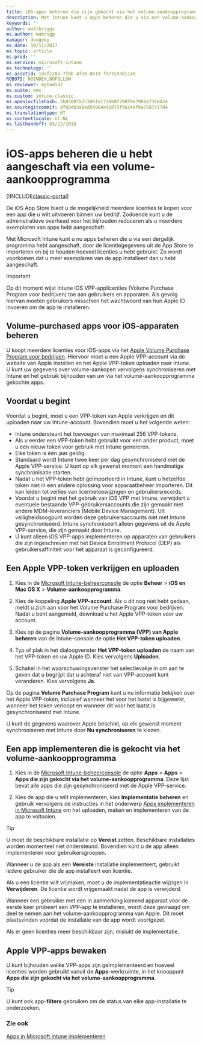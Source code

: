 ```yaml
---
title: iOS-apps beheren die zijn gekocht via het volume-aankoopprogramma
description: Met Intune kunt u apps beheren die u via een volume-aankoopprogramma hebt aangeschaft door de licentiegegevens uit de app store te importeren en bij te houden hoeveel licenties u hebt gebruikt. Zo wordt voorkomen dat u meer exemplaren van de app installeert dan u hebt aangeschaft.
keywords: ''
author: mattbriggs
ms.author: mabrigg
manager: dougeby
ms.date: 10/11/2017
ms.topic: article
ms.prod: ''
ms.service: microsoft-intune
ms.technology: ''
ms.assetid: 1dafc28a-7f8b-4fe0-8619-f977c93d1140
ROBOTS: NOINDEX,NOFOLLOW
ms.reviewer: mghadial
ms.suite: ems
ms.custom: intune-classic
ms.openlocfilehash: 2b05007a7c2d6fa1719b0f298f0e7981e735042e
ms.sourcegitcommit: df60d03a0ed54964e91879f56c4ef0a7507c17d4
ms.translationtype: HT
ms.contentlocale: nl-NL
ms.lasthandoff: 03/22/2018
---
```

# <a name="manage-ios-apps-you-purchased-through-a-volume-purchase-program-with-microsoft-intune"></a>iOS-apps beheren die u hebt aangeschaft via een volume-aankoopprogramma

[!INCLUDE[classic-portal](../includes/classic-portal.md)]

De iOS App Store biedt u de mogelijkheid meerdere licenties te kopen voor een app die u wilt uitvoeren binnen uw bedrijf. Zodoende kunt u de administratieve overhead voor het bijhouden reduceren als u meerdere exemplaren van apps hebt aangeschaft.

Met Microsoft Intune kunt u nu apps beheren die u via een dergelijk programma hebt aangeschaft, door de licentiegegevens uit de App Store te importeren en bij te houden hoeveel licenties u hebt gebruikt. Zo wordt voorkomen dat u meer exemplaren van de app installeert dan u hebt aangeschaft.

> [!Important]
> Op dit moment wijst Intune iOS VPP-applicenties (Volume Purchase Program voor bedrijven) toe aan gebruikers en apparaten. Als gevolg hiervan moeten gebruikers misschien het wachtwoord van hun Apple ID invoeren om de app te installeren.

## <a name="manage-volume-purchased-apps-for-ios-devices"></a>Volume-purchased apps voor iOS-apparaten beheren
U koopt meerdere licenties voor iOS-apps via het [Apple Volume Purchase Program voor bedrijven](http://www.apple.com/business/vpp/). Hiervoor moet u een Apple VPP-account via de website van Apple instellen en het Apple VPP-token uploaden naar Intune.  U kunt uw gegevens over volume-aankopen vervolgens synchroniseren met Intune en het gebruik bijhouden van uw via het volume-aankoopprogramma gekochte apps.

## <a name="before-you-start"></a>Voordat u begint
Voordat u begint, moet u een VPP-token van Apple verkrijgen en dit uploaden naar uw Intune-account. Bovendien moet u het volgende weten:

* Intune ondersteunt het toevoegen van maximaal 256 VPP-tokens.
* Als u eerder een VPP-token hebt gebruikt voor een ander product, moet u een nieuw token voor gebruik met Intune genereren.
* Elke token is één jaar geldig.
* Standaard wordt Intune twee keer per dag gesynchroniseerd met de Apple VPP-service. U kunt op elk gewenst moment een handmatige synchronisatie starten.
* Nadat u het VPP-token hebt geïmporteerd in Intune, kunt u hetzelfde token niet in een andere oplossing voor apparaatbeheer importeren. Dit kan leiden tot verlies van licentietoewijzngen en gebruikersrecords.
* Voordat u begint met het gebruik van iOS VPP met Intune, verwijdert u eventuele bestaande VPP-gebruikersaccounts die zijn gemaakt met andere MDM-leveranciers (Mobile Device Management). Uit veiligheidsoogpunt worden deze gebruikersaccounts niet met Intune gesynchroniseerd. Intune synchroniseert alleen gegevens uit de Apple VPP-service, die zijn gemaakt door Intune.
* U kunt alleen iOS VPP-apps implementeren op apparaten van gebruikers die zijn ingeschreven met het Device Enrollment Protocol (DEP) als gebruikersaffiniteit voor het apparaat is geconfigureerd.

## <a name="to-get-and-upload-an-apple-vpp-token"></a>Een Apple VPP-token verkrijgen en uploaden

1.  Kies in de [Microsoft Intune-beheerconsole](https://manage.microsoft.com) de optie **Beheer** &gt; **iOS en Mac OS X** &gt; **Volume-aankoopprogramma**.

2.  Kies de koppeling **Apple VPP-account**. Als u dit nog niet hebt gedaan, meldt u zich aan voor het Volume Purchase Program voor bedrijven. Nadat u bent aangemeld, download u het Apple VPP-token voor uw account.

3.  Kies op de pagina **Volume-aankoopprogramma (VPP) van Apple beheren** van de Intune-console de optie **Het VPP-token uploaden**.

4.  Typ of plak in het dialoogvenster **Het VPP-token uploaden** de naam van het VPP-token en uw Apple ID. Kies vervolgens **Uploaden**.

5.  Schakel in het waarschuwingsvenster het selectievakje in om aan te geven dat u begrijpt dat u achteraf niet van VPP-account kunt veranderen. Kies vervolgens **Ja**.

Op de pagina **Volume Purchase Program** kunt u nu informatie bekijken over het Apple VPP-token, inclusief wanneer het voor het laatst is bijgewerkt, wanneer het token verloopt en wanneer dit voor het laatst is gesynchroniseerd met Intune.

U kunt de gegevens waarover Apple beschikt, op elk gewenst moment synchroniseren met Intune door **Nu synchroniseren** te kiezen.

## <a name="to-deploy-a-volume-purchased-app"></a>Een app implementeren die is gekocht via het volume-aankoopprogramma

1.  Kies in de [Microsoft Intune-beheerconsole](https://manage.microsoft.com) de optie **Apps** &gt; **Apps** &gt; **Apps die zijn gekocht via het volume-aankoopprogramma**. Deze lijst bevat alle apps die zijn gesynchroniseerd met de Apple VPP-service.

2.  Kies de app die u wilt implementeren, kies **Implementatie beheren** en gebruik vervolgens de instructies in het onderwerp [Apps implementeren in Microsoft Intune](deploy-apps-in-microsoft-intune.md) om het uploaden, maken en implementeren van de app te voltooien.

> [!TIP]
> U moet de beschikbare installatie op **Vereist** zetten. Beschikbare installaties worden momenteel niet ondersteund. Bovendien kunt u de app alleen implementeren voor gebruikersgroepen.

Wanneer u de app als een **Vereiste** installatie implementeert, gebruikt iedere gebruiker die de app installeert een licentie.

Als u een licentie wilt vrijmaken, moet u de implementatieactie wijzigen in **Verwijderen**. De licentie wordt vrijgemaakt nadat de app is verwijderd.

Wanneer een gebruiker met een in aanmerking komend apparaat voor de eerste keer probeert een VPP-app te installeren, wordt deze gevraagd om deel te nemen aan het volume-aankoopprogramma van Apple. Dit moet plaatsvinden voordat de installatie van de app wordt voortgezet.

Als er geen licenties meer beschikbaar zijn, mislukt de implementatie.

## <a name="to-monitor-apple-vpp-apps"></a>Apple VPP-apps bewaken
U kunt bijhouden welke VPP-apps zijn geïmplementeerd en hoeveel licenties worden gebruikt vanuit de **Apps**-werkruimte, in het knooppunt **Apps die zijn gekocht via het volume-aankoopprogramma**.

> [!TIP]
> U kunt ook app-**filters** gebruiken om de status van elke app-installatie te onderzoeken.

### <a name="see-also"></a>Zie ook
[Apps in Microsoft Intune implementeren](deploy-apps-in-microsoft-intune.md)
